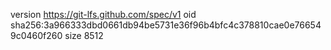 version https://git-lfs.github.com/spec/v1
oid sha256:3a966333dbd0661db94be5731e36f96b4bfc4c378810cae0e766549c0460f260
size 8512
